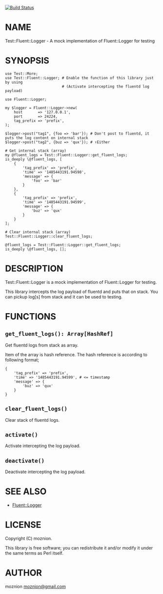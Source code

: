 [![Build Status](https://travis-ci.org/moznion/p5-Test-Fluent-Logger.svg?branch=master)](https://travis-ci.org/moznion/p5-Test-Fluent-Logger)
# NAME

Test::Fluent::Logger - A mock implementation of Fluent::Logger for testing

# SYNOPSIS

    use Test::More;
    use Test::Fluent::Logger; # Enable the function of this library just by using
                              # (Activate intercepting the fluentd log payload)

    use Fluent::Logger;

    my $logger = Fluent::Logger->new(
        host       => '127.0.0.1',
        port       => 24224,
        tag_prefix => 'prefix',
    );

    $logger->post("tag1", {foo => 'bar'}); # Don't post to fluentd, it puts the log content on internal stack
    $logger->post("tag2", {buz => 'qux'}); # ↑Either

    # Get internal stack (array)
    my @fluent_logs = Test::Fluent::Logger::get_fluent_logs;
    is_deeply \@fluent_logs, [
        {
            'tag_prefix' => 'prefix',
            'time' => '1485443191.94598',
            'message' => {
                'foo' => 'bar'
            }
        },
        {
            'tag_prefix' => 'prefix',
            'time' => '1485443191.94599',
            'message' => {
                'buz' => 'qux'
            }
        }
    ];

    # Clear internal stack (array)
    Test::Fluent::Logger::clear_fluent_logs;

    @fluent_logs = Test::Fluent::Logger::get_fluent_logs;
    is_deeply \@fluent_logs, [];

# DESCRIPTION

Test::Fluent::Logger is a mock implementation of Fluent::Logger for testing.

This library intercepts the log payload of fluentd and puts that on stack.
You can pickup log\[s\] from stack and it can be used to testing.

# FUNCTIONS

## `get_fluent_logs(): Array[HashRef]`

Get fluentd logs from stack as array.

Item of the array is hash reference. The hash reference is according to following format;

    {
        'tag_prefix' => 'prefix',
        'time' => '1485443191.94599', # <= timestamp
        'message' => {
            'buz' => 'qux'
        }
    }

## `clear_fluent_logs()`

Clear stack of fluentd logs.

## `activate()`

Activate intercepting the log payload.

## `deactivate()`

Deactivate intercepting the log payload.

# SEE ALSO

- [Fluent::Logger](https://metacpan.org/pod/Fluent::Logger)

# LICENSE

Copyright (C) moznion.

This library is free software; you can redistribute it and/or modify
it under the same terms as Perl itself.

# AUTHOR

moznion <moznion@gmail.com>
